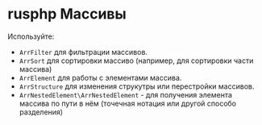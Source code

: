 # rusphp Массивы

Используйте:

* `ArrFilter` для фильтрации массивов.
* `ArrSort` для сортировки массиво (например, для сортировки части массива)
* `ArrElement` для работы с элементами массива.
* `ArrStructure` для изменения струкутры или перестройки массивов.
* `ArrNestedElement\ArrNestedElement`   -
        для получения элемента массива по пути в нём (точечная нотация или другой способо разделения)